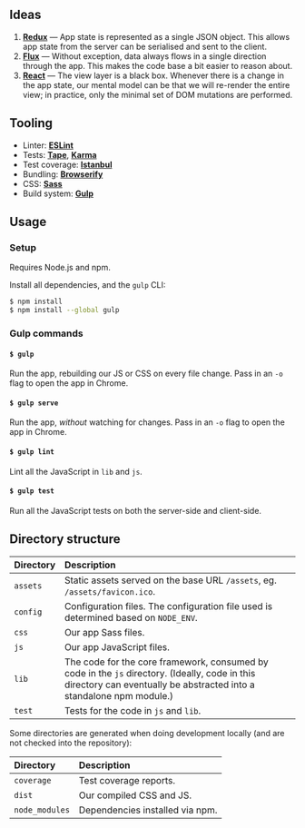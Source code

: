 ## Ideas

1. [**Redux**](http://rackt.github.io/redux/docs/introduction/ThreePrinciples.html) &mdash; App state is represented as a single JSON object. This allows app state from the server can be serialised and sent to the client.
2. [**Flux**](https://facebook.github.io/flux/docs/overview.html) &mdash; Without exception, data always flows in a single direction through the app. This makes the code base a bit easier to reason about.
3. [**React**](https://facebook.github.io/react/docs/why-react.html#declarative) &mdash; The view layer is a black box. Whenever there is a change in the app state, our mental model can be that we will re-render the entire view; in practice, only the minimal set of DOM mutations are performed.

## Tooling

- Linter: [**ESLint**](http://eslint.org/)
- Tests: [**Tape**](https://github.com/substack/tape), [**Karma**](http://karma-runner.github.io/)
- Test coverage: [**Istanbul**](https://github.com/gotwarlost/istanbul)
- Bundling: [**Browserify**](http://browserify.org/)
- CSS: [**Sass**](http://sass-lang.com/)
- Build system: [**Gulp**](https://github.com/gulpjs/gulp)

## Usage

### Setup

Requires Node.js and npm.

Install all dependencies, and the `gulp` CLI:

```sh
$ npm install
$ npm install --global gulp
```

### Gulp commands

#### `$ gulp`

Run the app, rebuilding our JS or CSS on every file change. Pass in an `-o` flag to open the app in Chrome.

#### `$ gulp serve`

Run the app, *without* watching for changes. Pass in an `-o` flag to open the app in Chrome.

#### `$ gulp lint`

Lint all the JavaScript in `lib` and `js`.

#### `$ gulp test`

Run all the JavaScript tests on both the server-side and client-side.

## Directory structure

Directory | Description
:--|:--
`assets` | Static assets served on the base URL `/assets`, eg. `/assets/favicon.ico`.
`config` | Configuration files. The configuration file used is determined based on `NODE_ENV`.
`css` | Our app Sass files.
`js` | Our app JavaScript files.
`lib` | The code for the core framework, consumed by code in the `js` directory. (Ideally, code in this directory can eventually be abstracted into a standalone npm module.)
`test` | Tests for the code in `js` and `lib`.

Some directories are generated when doing development locally (and are not checked into the repository):

Directory | Description
:--|:--
`coverage` | Test coverage reports.
`dist` | Our compiled CSS and JS.
`node_modules` | Dependencies installed via npm.
